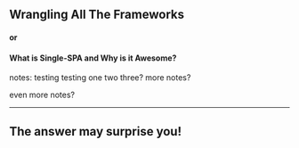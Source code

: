 ## Wrangling All The Frameworks
#### or
#### What is Single-SPA and Why is it Awesome?

notes:
testing testing one two three?
more notes?

even more notes?

---

## The answer may surprise you!